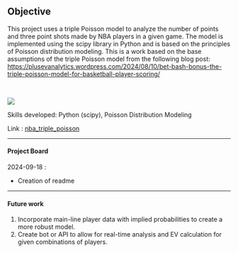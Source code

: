 
## Objective

This project uses a triple Poisson model to analyze the number of points and three point shots made by NBA players in a given game. The model is implemented using the scipy library in Python and is based on the principles of Poisson distribution modeling.
This is a work based on the base assumptions of the triple Poisson model from the following blog post: https://plusevanalytics.wordpress.com/2024/08/10/bet-bash-bonus-the-triple-poisson-model-for-basketball-player-scoring/ 

<br>

[![](https://img.shields.io/badge/Python-white?logo=Python)](#)

Skills developed: Python (scipy), Poisson Distribution Modeling

Link : [nba_triple_poisson](https://github.com/MattDennahower/mattdennahower.github.io/tree/main/docs/wnba_player_correlation)

----
#### Project Board

2024-09-18 : 

- Creation of readme

----
#### Future work

1. Incorporate main-line player data with implied probabilities to create a more robust model.
2. Create bot or API to allow for real-time analysis and EV calculation for given combinations of players.
